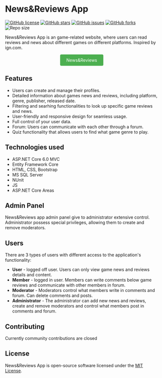 # News&Reviews App

[![GitHub license](https://img.shields.io/github/license/Peshp/News-Reviews)](https://github.com/Peshp/News-Reviews/blob/main/LICENSE)
[![GitHub stars](https://img.shields.io/github/stars/Peshp/News-Reviews)](https://github.com/Peshp/News-Reviews/stargazers)
[![GitHub issues](https://img.shields.io/github/issues/Peshp/News-Reviews)](https://github.com/Peshp/News-Reviews/issues)
[![GitHub forks](https://img.shields.io/github/forks/Peshp/News-Reviews)](https://github.com/Peshp/News-Reviews/network)
![Repo size](https://img.shields.io/github/repo-size/Peshp/News-Reviews)

News&Reviews App is an game-related website, where users can read reviews and news about different games on different platforms. Inspired by ign.com.

<p align="center">
  <a href="https://newsreviews.azurewebsites.net" style="background-color: #4CAF50; color: white; padding: 10px 20px; text-decoration: none; display: inline-block; border-radius: 4px;">
    News&Reviews
  </a>
</p>

## Features
- Users can create and manage their profiles.
- Detailed information about games news and reviews, including platform, genre, publisher, released date.
- Filtering and searhing functionalities to look up specific game reviews and news.
- User-friendly and responsive design for seamless usage.
- Full control of your user data.
- Forum: Users can communicate with each other through a forum.
- Quiz functionality that allows users to find what game genre to play.

## Technologies used
<ul>
  <li>ASP.NET Core 6.0 MVC</li>
  <li>Entity Framework Core</li>
  <li>HTML, CSS, Bootstrap</li>
  <li>MS SQL Server</li>
  <li>NUnit</li>
  <li>JS</li>
  <li>ASP.NET Core Areas</li>
</ul>

## Admin Panel
News&Reviews app admin panel give to administrator extensive control. Administrator possess special privileges, allowing them to create and remove moderators.

## Users
There are 3 types of users with different access to the application's functionality:

<ul>
  <li>
    <b>User</b> - logged off user. Users can only view game news and reviews details and content.
  </li>
  <li>
    <b>Member</b> - logged in user. Members can write comments below game reviews and communicate with other members in forum.
  </li>
  <li>
    <b>Moderator</b> - Moderators control what members write in comments and forum. Can delete comments and posts. 
  </li>
  <li>
    <b>Administrator</b> - The administrator can add new news and reviews, create and remove moderators and control what members post in comments and forum.
  </li>
</ul>

## Contributing

Currently community contributions are closed

## License

News&Reviews App is open-source software licensed under the [MIT License](LICENSE).

